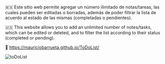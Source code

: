 🇲🇽 Este sitio web permite agregar un número ilimitado de notas/tareas, las cuales pueden ser editadas o borradas, además de poder filtrar la lista de acuerdo al estado de las mismas (completadas o pendientes).

🇺🇸 This website allows you to add an unlimited number of notes/tasks, which can be edited or deleted, and to filter the list according to their status (completed or pending).

🔗 https://mauriciobarrueta.github.io/ToDoList/


![toDoList](https://github.com/MauricioBarrueta/ToDoList/assets/60496232/9cd16f85-2c3c-4a19-92cc-5fbe85b3bfe4)
